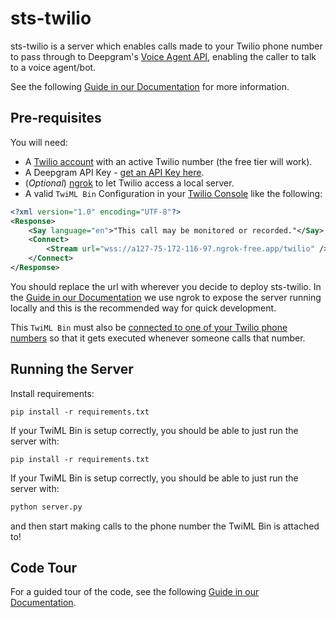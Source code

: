 # sts-twilio

sts-twilio is a server which enables calls made to your Twilio phone number to pass through to Deepgram's [Voice Agent API](https://developers.deepgram.com/docs/voice-agent), enabling the caller to talk to a voice agent/bot.

See the following [Guide in our Documentation](https://developers.deepgram.com/docs/twilio-and-deepgram-voice-agent) for more information.

## Pre-requisites

You will need:
* A [Twilio account](https://www.twilio.com/try-twilio) with an active Twilio number (the free tier will work).
* A Deepgram API Key - [get an API Key here](https://console.deepgram.com/signup?jump=keys).
* (_Optional_) [ngrok](https://ngrok.com/) to let Twilio access a local server.
* A valid `TwiML Bin` Configuration in your [Twilio Console](https://www.twilio.com/docs/serverless/twiml-bins) like the following:

```xml
<?xml version="1.0" encoding="UTF-8"?>
<Response>
    <Say language="en">"This call may be monitored or recorded."</Say>
    <Connect>
        <Stream url="wss://a127-75-172-116-97.ngrok-free.app/twilio" />
    </Connect>
</Response>
```
You should replace the url with wherever you decide to deploy sts-twilio. In the [Guide in our Documentation](https://developers.deepgram.com/docs/twilio-and-deepgram-voice-agent) we use ngrok to expose the server running locally and this is the recommended way for quick development.

This `TwiML Bin` must also be [connected to one of your Twilio phone numbers](https://www.twilio.com/docs/serverless/twiml-bins/getting-started#wire-your-twiml-bin-up-to-an-incoming-phone-call) so that it gets executed whenever someone calls that number.

## Running the Server

Install requirements:

```
pip install -r requirements.txt
```

If your TwiML Bin is setup correctly, you should be able to just run the server with:

```
pip install -r requirements.txt
```

If your TwiML Bin is setup correctly, you should be able to just run the server with:
```bash
python server.py
```
and then start making calls to the phone number the TwiML Bin is attached to!

## Code Tour

For a guided tour of the code, see the following [Guide in our Documentation](https://developers.deepgram.com/docs/twilio-and-deepgram-voice-agent).
